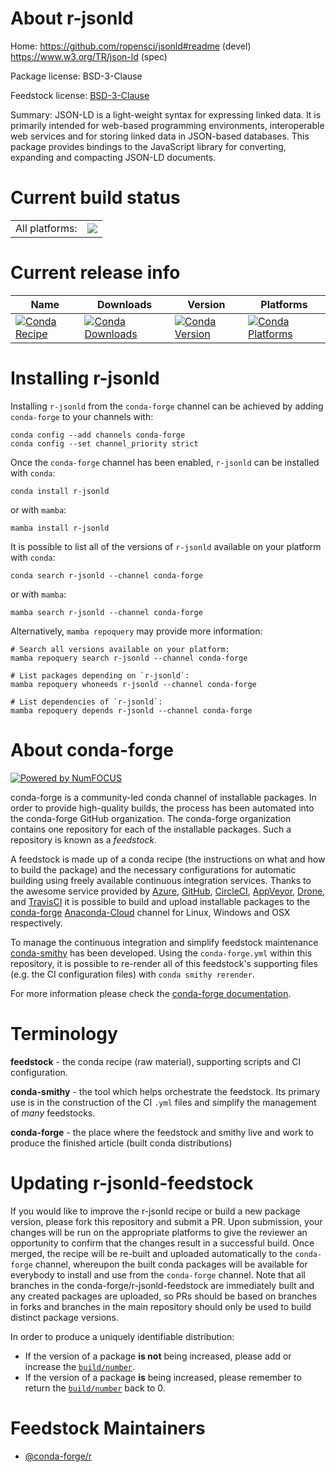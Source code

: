 About r-jsonld
==============

Home: https://github.com/ropensci/jsonld#readme (devel) https://www.w3.org/TR/json-ld (spec)

Package license: BSD-3-Clause

Feedstock license: [BSD-3-Clause](https://github.com/conda-forge/r-jsonld-feedstock/blob/main/LICENSE.txt)

Summary: JSON-LD is a light-weight syntax for expressing linked data. It is primarily intended for web-based programming environments, interoperable web services and for  storing linked data in JSON-based databases. This package provides bindings to the  JavaScript library for converting, expanding and compacting JSON-LD documents.

Current build status
====================


<table><tr><td>All platforms:</td>
    <td>
      <a href="https://dev.azure.com/conda-forge/feedstock-builds/_build/latest?definitionId=7234&branchName=main">
        <img src="https://dev.azure.com/conda-forge/feedstock-builds/_apis/build/status/r-jsonld-feedstock?branchName=main">
      </a>
    </td>
  </tr>
</table>

Current release info
====================

| Name | Downloads | Version | Platforms |
| --- | --- | --- | --- |
| [![Conda Recipe](https://img.shields.io/badge/recipe-r--jsonld-green.svg)](https://anaconda.org/conda-forge/r-jsonld) | [![Conda Downloads](https://img.shields.io/conda/dn/conda-forge/r-jsonld.svg)](https://anaconda.org/conda-forge/r-jsonld) | [![Conda Version](https://img.shields.io/conda/vn/conda-forge/r-jsonld.svg)](https://anaconda.org/conda-forge/r-jsonld) | [![Conda Platforms](https://img.shields.io/conda/pn/conda-forge/r-jsonld.svg)](https://anaconda.org/conda-forge/r-jsonld) |

Installing r-jsonld
===================

Installing `r-jsonld` from the `conda-forge` channel can be achieved by adding `conda-forge` to your channels with:

```
conda config --add channels conda-forge
conda config --set channel_priority strict
```

Once the `conda-forge` channel has been enabled, `r-jsonld` can be installed with `conda`:

```
conda install r-jsonld
```

or with `mamba`:

```
mamba install r-jsonld
```

It is possible to list all of the versions of `r-jsonld` available on your platform with `conda`:

```
conda search r-jsonld --channel conda-forge
```

or with `mamba`:

```
mamba search r-jsonld --channel conda-forge
```

Alternatively, `mamba repoquery` may provide more information:

```
# Search all versions available on your platform:
mamba repoquery search r-jsonld --channel conda-forge

# List packages depending on `r-jsonld`:
mamba repoquery whoneeds r-jsonld --channel conda-forge

# List dependencies of `r-jsonld`:
mamba repoquery depends r-jsonld --channel conda-forge
```


About conda-forge
=================

[![Powered by
NumFOCUS](https://img.shields.io/badge/powered%20by-NumFOCUS-orange.svg?style=flat&colorA=E1523D&colorB=007D8A)](https://numfocus.org)

conda-forge is a community-led conda channel of installable packages.
In order to provide high-quality builds, the process has been automated into the
conda-forge GitHub organization. The conda-forge organization contains one repository
for each of the installable packages. Such a repository is known as a *feedstock*.

A feedstock is made up of a conda recipe (the instructions on what and how to build
the package) and the necessary configurations for automatic building using freely
available continuous integration services. Thanks to the awesome service provided by
[Azure](https://azure.microsoft.com/en-us/services/devops/), [GitHub](https://github.com/),
[CircleCI](https://circleci.com/), [AppVeyor](https://www.appveyor.com/),
[Drone](https://cloud.drone.io/welcome), and [TravisCI](https://travis-ci.com/)
it is possible to build and upload installable packages to the
[conda-forge](https://anaconda.org/conda-forge) [Anaconda-Cloud](https://anaconda.org/)
channel for Linux, Windows and OSX respectively.

To manage the continuous integration and simplify feedstock maintenance
[conda-smithy](https://github.com/conda-forge/conda-smithy) has been developed.
Using the ``conda-forge.yml`` within this repository, it is possible to re-render all of
this feedstock's supporting files (e.g. the CI configuration files) with ``conda smithy rerender``.

For more information please check the [conda-forge documentation](https://conda-forge.org/docs/).

Terminology
===========

**feedstock** - the conda recipe (raw material), supporting scripts and CI configuration.

**conda-smithy** - the tool which helps orchestrate the feedstock.
                   Its primary use is in the construction of the CI ``.yml`` files
                   and simplify the management of *many* feedstocks.

**conda-forge** - the place where the feedstock and smithy live and work to
                  produce the finished article (built conda distributions)


Updating r-jsonld-feedstock
===========================

If you would like to improve the r-jsonld recipe or build a new
package version, please fork this repository and submit a PR. Upon submission,
your changes will be run on the appropriate platforms to give the reviewer an
opportunity to confirm that the changes result in a successful build. Once
merged, the recipe will be re-built and uploaded automatically to the
`conda-forge` channel, whereupon the built conda packages will be available for
everybody to install and use from the `conda-forge` channel.
Note that all branches in the conda-forge/r-jsonld-feedstock are
immediately built and any created packages are uploaded, so PRs should be based
on branches in forks and branches in the main repository should only be used to
build distinct package versions.

In order to produce a uniquely identifiable distribution:
 * If the version of a package **is not** being increased, please add or increase
   the [``build/number``](https://docs.conda.io/projects/conda-build/en/latest/resources/define-metadata.html#build-number-and-string).
 * If the version of a package **is** being increased, please remember to return
   the [``build/number``](https://docs.conda.io/projects/conda-build/en/latest/resources/define-metadata.html#build-number-and-string)
   back to 0.

Feedstock Maintainers
=====================

* [@conda-forge/r](https://github.com/conda-forge/r/)

